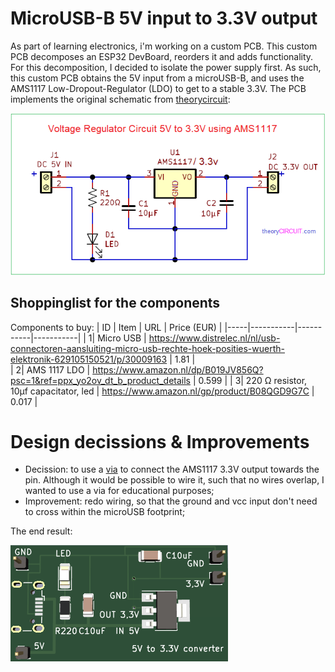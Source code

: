 # MicroUSB-B 5V input to 3.3V output
As part of learning electronics, i'm working on a custom PCB. This custom PCB decomposes an ESP32 DevBoard, reorders it and adds functionality. For this decomposition, I decided to isolate the power supply first. As such, this custom PCB obtains the 5V input from a microUSB-B, and uses the AMS1117 Low-Dropout-Regulator (LDO) to get to a stable 3.3V. The PCB implements the original schematic from [theorycircuit](https://theorycircuit.com/power-circuits/voltage-regulator-circuit-5v-to-3-3v/):

![Original circuit](https://github.com/JeroenSlobbe/Hardware/blob/main/MicroUSB_5V_to_3.3V/img/circuit.png?raw=true)


## Shoppinglist for the components
Components to buy:
| ID | Item | URL | Price (EUR) |
|-----|-----------|-----------|-----------|
|     1| Micro USB | https://www.distrelec.nl/nl/usb-connectoren-aansluiting-micro-usb-rechte-hoek-posities-wuerth-elektronik-629105150521/p/30009163 | 1.81 |    
|     2| AMS 1117 LDO | https://www.amazon.nl/dp/B019JV856Q?psc=1&ref=ppx_yo2ov_dt_b_product_details | 0.599 |
|     3| 220 &Omega; resistor, 10&mu;f capacitator, led | https://www.amazon.nl/gp/product/B08QGD9G7C | 0.017 |


# Design decissions & Improvements

* Decission: to use a [via](https://en.wikipedia.org/wiki/Via_(electronics)) to connect the AMS1117 3.3V output towards the pin. Although it would be possible to wire it, such that no wires overlap, I wanted to use a via for educational purposes;
* Improvement: redo wiring, so that the ground and vcc input don't need to cross within the microUSB footprint;

The end result: 

![Resulting PCB](https://github.com/JeroenSlobbe/Hardware/blob/main/MicroUSB_5V_to_3.3V/img/PCB.png?raw=true)
